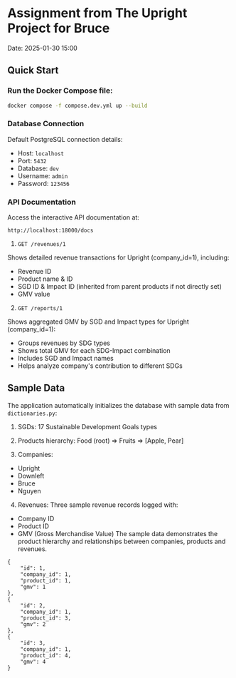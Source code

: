 # Assignment from The Upright Project for Bruce
Date: 2025-01-30 15:00

## Quick Start

### Run the Docker Compose file:
```bash
docker compose -f compose.dev.yml up --build
```

### Database Connection
Default PostgreSQL connection details:

* Host: `localhost`
* Port: `5432`
* Database: `dev`
* Username: `admin`
* Password: `123456`

### API Documentation
Access the interactive API documentation at:
```
http://localhost:18000/docs
```

1. `GET /revenues/1`

Shows detailed revenue transactions for Upright (company_id=1), including:
- Revenue ID
- Product name & ID  
- SGD ID & Impact ID (inherited from parent products if not directly set)
- GMV value

2. `GET /reports/1`

Shows aggregated GMV by SGD and Impact types for Upright (company_id=1):
- Groups revenues by SDG types
- Shows total GMV for each SDG-Impact combination
- Includes SGD and Impact names
- Helps analyze company's contribution to different SDGs

## Sample Data
The application automatically initializes the database with sample data from `dictionaries.py`:

1. SGDs: 17 Sustainable Development Goals types

2. Products hierarchy: Food (root) => Fruits => [Apple, Pear]

3. Companies:
* Upright
* Downleft
* Bruce
* Nguyen

4. Revenues: Three sample revenue records logged with:
* Company ID
* Product ID
* GMV (Gross Merchandise Value)
The sample data demonstrates the product hierarchy and relationships between companies, products and revenues.

```
{
    "id": 1,
    "company_id": 1,
    "product_id": 1,
    "gmv": 1
},
{
    "id": 2,
    "company_id": 1,
    "product_id": 3,
    "gmv": 2
},
{
    "id": 3,
    "company_id": 1,
    "product_id": 4,
    "gmv": 4
}
```